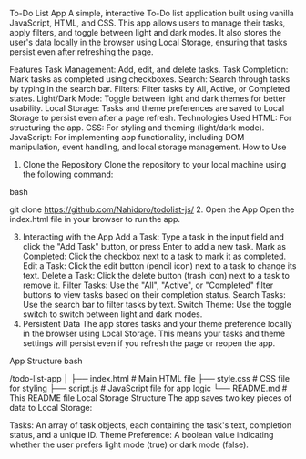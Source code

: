 To-Do List App
A simple, interactive To-Do list application built using vanilla JavaScript, HTML, and CSS. This app allows users to manage their tasks, apply filters, and toggle between light and dark modes. It also stores the user's data locally in the browser using Local Storage, ensuring that tasks persist even after refreshing the page.

Features
Task Management: Add, edit, and delete tasks.
Task Completion: Mark tasks as completed using checkboxes.
Search: Search through tasks by typing in the search bar.
Filters: Filter tasks by All, Active, or Completed states.
Light/Dark Mode: Toggle between light and dark themes for better usability.
Local Storage: Tasks and theme preferences are saved to Local Storage to persist even after a page refresh.
Technologies Used
HTML: For structuring the app.
CSS: For styling and theming (light/dark mode).
JavaScript: For implementing app functionality, including DOM manipulation, event handling, and local storage management.
How to Use
1. Clone the Repository
Clone the repository to your local machine using the following command:

bash

git clone https://github.com/Nahidpro/todolist-js/
2. Open the App
Open the index.html file in your browser to run the app.

3. Interacting with the App
Add a Task: Type a task in the input field and click the "Add Task" button, or press Enter to add a new task.
Mark as Completed: Click the checkbox next to a task to mark it as completed.
Edit a Task: Click the edit button (pencil icon) next to a task to change its text.
Delete a Task: Click the delete button (trash icon) next to a task to remove it.
Filter Tasks: Use the "All", "Active", or "Completed" filter buttons to view tasks based on their completion status.
Search Tasks: Use the search bar to filter tasks by text.
Switch Theme: Use the toggle switch to switch between light and dark modes.
4. Persistent Data
The app stores tasks and your theme preference locally in the browser using Local Storage. This means your tasks and theme settings will persist even if you refresh the page or reopen the app.

App Structure
bash

/todo-list-app
│
├── index.html         # Main HTML file
├── style.css          # CSS file for styling
├── script.js          # JavaScript file for app logic
└── README.md          # This README file
Local Storage Structure
The app saves two key pieces of data to Local Storage:

Tasks: An array of task objects, each containing the task's text, completion status, and a unique ID.
Theme Preference: A boolean value indicating whether the user prefers light mode (true) or dark mode (false).

